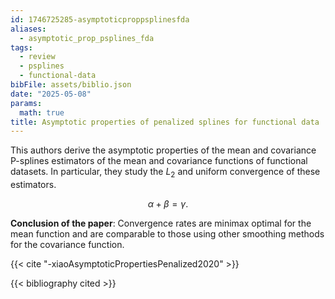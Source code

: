 ```yaml
---
id: 1746725285-asymptoticproppsplinesfda
aliases:
  - asymptotic_prop_psplines_fda
tags:
  - review
  - psplines
  - functional-data
bibFile: assets/biblio.json
date: "2025-05-08"
params:
  math: true
title: Asymptotic properties of penalized splines for functional data
---
```


This authors derive the asymptotic properties of the mean and covariance P-splines estimators of the mean and covariance functions of functional datasets. In particular, they study the $L_2$ and uniform convergence of these estimators.


$$\alpha + \beta  = \gamma.$$


**Conclusion of the paper**: Convergence rates are minimax optimal for the mean function and are comparable to those using other smoothing methods for the covariance function.


{{< cite "-xiaoAsymptoticPropertiesPenalized2020" >}}


{{< bibliography cited >}}


